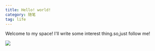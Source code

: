 ```yaml
---
title: Hello! world!
category: 随笔
tag: life
---
```

Welcome to my space! I'll write some interest thing.so,just follow me!




![][ll]













[ll]:https://i.loli.net/2020/02/06/QkYX3VCSDnWlcog.jpg